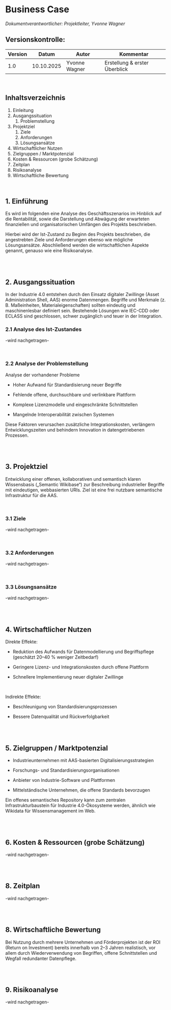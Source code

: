 # Business Case

*Dokumentverantwortlicher: Projektleiter, Yvonne Wagner*

## Versionskontrolle:

| Version | Datum      | Autor       | Kommentar                         |
|-|-|-|-|
| 1.0     | 10.10.2025 | Yvonne Wagner | Erstellung & erster Überblick |


<br>

## Inhaltsverzeichnis

1. Einleitung
2. Ausgangssituation
   1.  Problemstellung
3. Projektziel
   1. Ziele
   2. Anforderungen
   3. Lösungsansätze 
4. Wirtschaftlicher Nutzen
5. Zielgruppen / Marktpotenzial
6. Kosten & Ressourcen (grobe Schätzung)
7. Zeitplan
8. Risikoanalyse
9. Wirtschaftliche Bewertung 

<br>

## 1. Einführung
Es wird im folgenden eine Analyse des Geschäftsszenarios im Hinblick auf die Rentabilität, sowie die Darstellung und Abwägung der erwarteten finanziellen und organisatorischen Umfängen des Projekts beschrieben.

Hierbei wird der Ist-Zustand zu Beginn des Projekts beschrieben, die angestrebten Ziele und Anforderungen ebenso wie mögliche Lösungsansätze. Abschließend werden die wirtschaftlichen Aspekte genannt, genauso wie eine Risikoanalyse.

<br><br>

## 2. Ausgangssituation

In der Industrie 4.0 entstehen durch den Einsatz digitaler Zwillinge (Asset Administration Shell, AAS) enorme Datenmengen. Begriffe und Merkmale (z. B. Maßeinheiten, Materialeigenschaften) sollten eindeutig und maschinenlesbar definiert sein. Bestehende Lösungen wie IEC-CDD oder ECLASS sind geschlossen, schwer zugänglich und teuer in der Integration.

### 2.1 Analyse des Ist-Zustandes

-wird nachgetragen-



<br>

### 2.2 Analyse der Problemstellung
Analyse der vorhandener Probleme

* Hoher Aufwand für Standardisierung neuer Begriffe

* Fehlende offene, durchsuchbare und verlinkbare Plattform

* Komplexe Lizenzmodelle und eingeschränkte Schnittstellen

* Mangelnde Interoperabilität zwischen Systemen

Diese Faktoren verursachen zusätzliche Integrationskosten, verlängern Entwicklungszeiten und behindern Innovation in datengetriebenen Prozessen.

<br><br>

## 3. Projektziel
Entwicklung einer offenen, kollaborativen und semantisch klaren Wissensbasis („Semantic Wikibase“) zur Beschreibung industrieller Begriffe mit eindeutigen, webbasierten URIs. Ziel ist eine frei nutzbare semantische Infrastruktur für die AAS.

<br>

### 3.1 Ziele

-wird nachgetragen-

<br>

### 3.2 Anforderungen

-wird nachgetragen-

<br>

### 3.3 Lösungsansätze

-wird nachgetragen-


<br><br>

## 4. Wirtschaftlicher Nutzen

Direkte Effekte:

* Reduktion des Aufwands für Datenmodellierung und Begriffspflege (geschätzt 20–40 % weniger Zeitbedarf)

* Geringere Lizenz- und Integrationskosten durch offene Plattform

* Schnellere Implementierung neuer digitaler Zwillinge

<br>

Indirekte Effekte:

* Beschleunigung von Standardisierungsprozessen

* Bessere Datenqualität und Rückverfolgbarkeit

<br><br>

## 5. Zielgruppen / Marktpotenzial

* Industrieunternehmen mit AAS-basierten Digitalisierungsstrategien

* Forschungs- und Standardisierungsorganisationen

* Anbieter von Industrie-Software und Plattformen

* Mittelständische Unternehmen, die offene Standards bevorzugen

Ein offenes semantisches Repository kann zum zentralen Infrastrukturbaustein für Industrie 4.0-Ökosysteme werden, ähnlich wie Wikidata für Wissensmanagement im Web.

<br><br>

## 6. Kosten & Ressourcen (grobe Schätzung)

-wird nachgetragen-

<br><br>

## 8. Zeitplan

-wird nachgetragen-

<br><br>

## 8. Wirtschaftliche Bewertung

Bei Nutzung durch mehrere Unternehmen und Förderprojekten ist der ROI (Return on Investment) bereits innerhalb von 2–3 Jahren realistisch, vor allem durch Wiederverwendung von Begriffen, offene Schnittstellen und Wegfall redundanter Datenpflege.

<br><br>

## 9. Risikoanalyse

-wird nachgetragen-